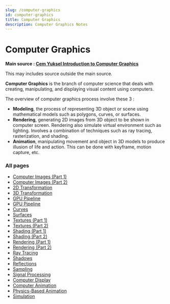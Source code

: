 ```yaml
---
slug: /computer-graphics
id: computer-graphics
title: Computer Graphics
description: Computer Graphics Notes
---
```


# Computer Graphics

**Main source : [Cem Yuksel Introduction to Computer Graphics](https://youtube.com/playlist?list=PLplnkTzzqsZTfYh4UbhLGpI5kGd5oW_Hh)**

This may includes source outside the main source.

**Computer Graphics** is the branch of computer science that deals with creating, manipulating, and displaying visual content using computers.

The overview of computer graphics process involve these 3 :

- **Modeling**, the process of representing 3D object or scene using mathematical models such as polygons, curves, or surfaces.
- **Rendering**, generating 2D images from 3D object to be shown in computer screen. Rendering also simulate virtual environment such as lighting. Involves a combination of techniques such as ray tracing, rasterization, and shading.
- **Animation**, manipulating movement and object in 3D models to produce illusion of life and action. This can be done with keyframe, motion capture, etc.

### All pages

- [Computer Images (Part 1)](computer-graphics/computer-images-part-1)
- [Computer Images (Part 2)](computer-graphics/computer-images-part-2)
- [2D Transformation](computer-graphics/2d-transformation)
- [3D Transformation](computer-graphics/3d-transformation)
- [GPU Pipeline](computer-graphics/gpu-pipeline)
- [GPU Pipeline](computer-graphics/low-level-graphics)
- [Curves](computer-graphics/curves)
- [Surfaces](computer-graphics/surfaces)
- [Textures (Part 1)](computer-graphics/textures-part-1)
- [Textures (Part 2)](computer-graphics/textures-part-2)
- [Shading (Part 1)](computer-graphics/shading-part-1)
- [Shading (Part 2)](computer-graphics/shading-part-2)
- [Rendering (Part 1)](computer-graphics/rendering-part-1)
- [Rendering (Part 2)](computer-graphics/rendering-part-2)
- [Ray Tracing](computer-graphics/ray-tracing)
- [Shadows](computer-graphics/shadows)
- [Reflections](computer-graphics/reflections)
- [Sampling](computer-graphics/sampling)
- [Signal Processing](computer-graphics/signal-processing)
- [Computer Display](computer-graphics/computer-display)
- [Computer Animation](computer-graphics/computer-animation)
- [Physics-Based Animation](computer-graphics/physics-based-animation)
- [Simulation](computer-graphics/simulation)
